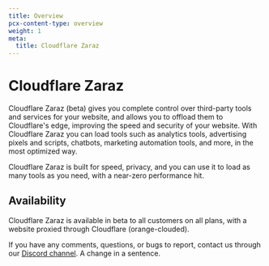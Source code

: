 ```yaml
---
title: Overview
pcx-content-type: overview
weight: 1
meta:
  title: Cloudflare Zaraz
---
```


# Cloudflare Zaraz

Cloudflare Zaraz (beta) gives you complete control over third-party tools and services for your website, and allows you to offload them to Cloudflare's edge, improving the speed and security of your website. With Cloudflare Zaraz you can load tools such as analytics tools, advertising pixels and scripts, chatbots, marketing automation tools, and more, in the most optimized way.

Cloudflare Zaraz is built for speed, privacy, and you can use it to load as many tools as you need, with a near-zero performance hit.

## Availability

Cloudflare Zaraz is available in beta to all customers on all plans, with a website proxied through Cloudflare (orange-clouded).

If you have any comments, questions, or bugs to report, contact us through our [Discord channel](https://discord.gg/2TRr6nSxdd). A change in a sentence.